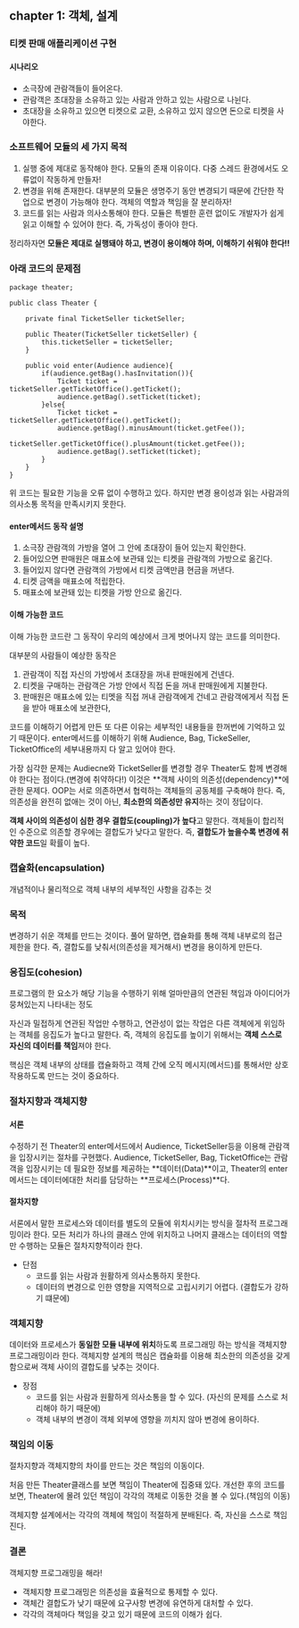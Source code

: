 ## chapter 1: 객체, 설계

### 티켓 판매 애플리케이션 구현

#### 시나리오

- 소극장에 관람객들이 들어온다.
- 관람객은 초대장을 소유하고 있는 사람과 안하고 있는 사람으로 나뉜다.
- 초대장을 소유하고 있으면 티켓으로 교환, 소유하고 있지 않으면 돈으로 티켓을 사야한다.



### 소프트웨어 모듈의 세 가지 목적

1. 실행 중에 제대로 동작해야 한다.
   모듈의 존재 이유이다.
   다중 스레드 환경에서도 오류없이 작동하게 만들자!
2. 변경을 위해 존재한다.
   대부분의 모듈은 생명주기 동안 변경되기 때문에 간단한 작업으로 변경이 가능해야 한다.
   객체의 역할과 책임을 잘 분리하자!
3. 코드를 읽는 사람과 의사소통해야 한다.
   모듈은 특별한 훈련 없이도 개발자가 쉽게 읽고 이해할 수 있어야 한다.
   즉, 가독성이 좋아야 한다.

정리하자면 **모듈은 제대로 실행돼야 하고, 변경이 용이해야 하며, 이해하기 쉬워야 한다!!**

### 아래 코드의 문제점

```
package theater;

public class Theater {
    
    private final TicketSeller ticketSeller;

    public Theater(TicketSeller ticketSeller) {
        this.ticketSeller = ticketSeller;
    }
    
    public void enter(Audience audience){
        if(audience.getBag().hasInvitation()){
            Ticket ticket = ticketSeller.getTicketOffice().getTicket();
            audience.getBag().setTicket(ticket);
        }else{
            Ticket ticket = ticketSeller.getTicketOffice().getTicket();
            audience.getBag().minusAmount(ticket.getFee());
            ticketSeller.getTicketOffice().plusAmount(ticket.getFee());
            audience.getBag().setTicket(ticket);
        }
    }
}
```

위 코드는 필요한 기능을 오류 없이 수행하고 있다. 하지만 변경 용이성과 읽는 사람과의 의사소통 목적을 만족시키지 못한다.

#### enter메서드 동작 설명

1. 소극장 관람객의 가방을 열어 그 안에 초대장이 들어 있는지 확인한다.
2. 들어있으면 판매원은 매표소에 보관돼 있는 티켓을 관람객의 가방으로 옮긴다.
3. 들어있지 않다면 관람객의 가방에서 티켓 금액만큼 현금을 꺼낸다.
4. 티켓 금액을 매표소에 적립한다.
5. 매표소에 보관돼 있는 티켓을 가방 안으로 옮긴다.

#### 이해 가능한 코드

이해 가능한 코드란 그 동작이 우리의 예상에서 크게 벗어나지 않는 코드를 의미한다.

대부분의 사람들이 예상한 동작은

1. 관람객이 직접 자신의 가방에서 초대장을 꺼내 판매원에게 건넨다.
2. 티켓을 구매하는 관람객은 가방 안에서 직접 돈을 꺼내 판매원에게 지불한다.
3. 판매원은 매표소에 있는 티멧을 직접 꺼내 관람객에게 건네고 관람객에게서 직접 돈을 받아 매표소에 보관한다,

코드를 이해하기 어렵게 만든 또 다른 이유는 세부적인 내용들을 한꺼번에 기억하고 있기 때문이다.
enter메서드를 이해하기 위해 Audience, Bag, TickeSeller, TicketOffice의 세부내용까지 다 알고 있어야 한다.

가장 심각한 문제는 Audiecne와 TicketSeller를 변경할 경우 Theater도 함께 변경해야 한다는 점이다.(변경에 취약하다!)
이것은 **객체 사이의 의존성(dependency)**에 관한 문제다. OOP는 서로 의존하면서 협력하는 객체들의 공동체를 구축해야 한다.
즉, 의존성을 완전히 없애는 것이 아닌, **최소한의 의존성만 유지**하는 것이 정답이다.

**객체 사이의 의존성이 심한 경우 결합도(coupling)가 높다**고 말한다.
객체들이 합리적인 수준으로 의존할 경우에는 결합도가 낮다고 말한다.
즉, **결합도가 높을수록 변경에 취약한 코드**일 확률이 높다.



### 캡슐화(encapsulation)

개념적이나 물리적으로 객체 내부의 세부적인 사항을 감추는 것

### 목적

변경하기 쉬운 객체를 만드는 것이다.
풀어 말하면, 캡슐화를 통해 객체 내부로의 접근 제한을 한다. 즉, 결합도를 낮춰서(의존성을 제거해서) 변경을 용이하게 만든다.

### 응집도(cohesion)

프로그램의 한 요소가 해당 기능을 수행하기 위해 얼마만큼의 연관된 책임과 아이디어가 뭉쳐있는지 나타내는 정도

자신과 밀접하게 연관된 작업만 수행하고, 연관성이 없는 작업은 다른 객체에게 위임하는 객체를 응집도가 높다고 말한다.
즉, 객체의 응집도를 높이기 위해서는 **객체 스스로 자신의 데이터를 책임**져야 한다.

핵심은 객체 내부의 상태를 캡슐화하고 객체 간에 오직 메시지(메서드)를 통해서만 상호작용하도록 만드는 것이 중요하다.



### 절차지향과 객체지향

#### 서론

수정하기 전 Theater의 enter메서드에서 Audience, TicketSeller등을 이용해 관람객을 입장시키는 절차를 구현했다.
Audience, TicketSeller, Bag, TicketOffice는 관람객을 입장시키는 데 필요한 정보를 제공하는 **데이터(Data)**이고,
Theater의 enter 메서드는 데이터에대한 처리를 담당하는 **프로세스(Process)**다.

#### 절차지향

서론에서 말한 프로세스와 데이터를 별도의 모듈에 위치시키는 방식을 절차적 프로그래밍이라 한다.
모든 처리가 하나의 클래스 안에 위치하고 나머지 클래스는 데이터의 역할만 수행하는 모듈은 절차지향적이라 한다.

- 단점
  - 코드를 읽는 사람과 원활하게 의사소통하지 못한다.
  - 데이터의 변경으로 인한 영향을 지역적으로 고립시키기 어렵다.
    (결합도가 강하기 떄문에)

### 객체지향

데이터와 프로세스가 **동일한 모듈 내부에 위치**하도록 프로그래밍 하는 방식을 객체지향 프로그래밍이라 한다.
객체지향 설계의 핵심은 캡슐화를 이용해 최소한의 의존성을 갖게 함으로써 객체 사이의 결합도를 낮추는 것이다.

- 장점
  - 코드를 읽는 사람과 원활하게 의사소통을 할 수 있다.
    (자신의 문제를 스스로 처리해야 하기 때문에)
  - 객체 내부의 변경이 객체 외부에 영향을 끼치지 않아 변경에 용이하다.



### 책임의 이동

절차지향과 객체지향의 차이를 만드는 것은 책임의 이동이다.

처음 만든 Theater클래스를 보면 책임이 Theater에 집중돼 있다.
개선한 후의 코드를 보면, Theater에 몰려 있던 책임이 각각의 객체로 이동한 것을 볼 수 있다.(책임의 이동)

객체지향 설계에서는 각각의 객체에 책임이 적절하게 분배된다.
즉, 자신을 스스로 책임진다.



### 결론

객체지향 프로그래밍을 해라!

- 객체지향 프로그래밍은 의존성을 효율적으로 통제할 수 있다.
- 객체간 결합도가 낮기 때문에 요구사항 변경에 유연하게 대처할 수 있다.
- 각각의 객체마다 책임을 갖고 있기 때문에 코드의 이해가 쉽다.
